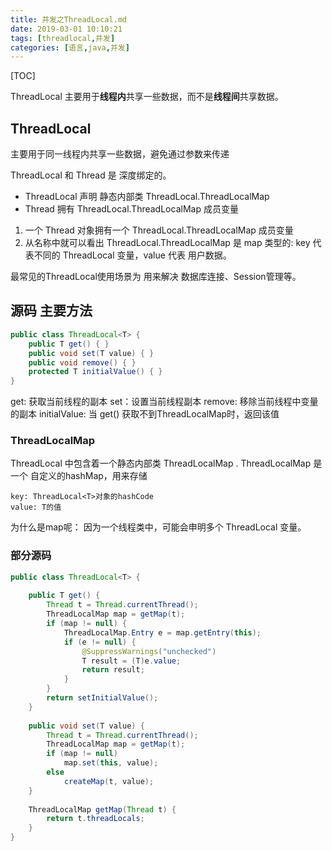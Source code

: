 ```yaml
---
title: 并发之ThreadLocal.md
date: 2019-03-01 10:10:21
tags: [threadlocal,并发]
categories: [语言,java,并发]
---
```


[TOC]

ThreadLocal 主要用于**线程内**共享一些数据，而不是**线程间**共享数据。

<!--more-->

## ThreadLocal

主要用于同一线程内共享一些数据，避免通过参数来传递

ThreadLocal 和 Thread 是 深度绑定的。

- ThreadLocal 声明 静态内部类 ThreadLocal.ThreadLocalMap
- Thread 拥有 ThreadLocal.ThreadLocalMap 成员变量

1. 一个 Thread 对象拥有一个 ThreadLocal.ThreadLocalMap 成员变量
2. 从名称中就可以看出 ThreadLocal.ThreadLocalMap 是 map 类型的: key 代表不同的 ThreadLocal 变量，value 代表 用户数据。

最常见的ThreadLocal使用场景为 用来解决 数据库连接、Session管理等。

## 源码 主要方法

```java
public class ThreadLocal<T> {
    public T get() { }
    public void set(T value) { }
    public void remove() { }
    protected T initialValue() { }
}

```

get: 获取当前线程的副本
set：设置当前线程副本
remove: 移除当前线程中变量的副本
initialValue: 当 get() 获取不到ThreadLocalMap时，返回该值

### ThreadLocalMap

ThreadLocal 中包含着一个静态内部类 ThreadLocalMap . ThreadLocalMap 是一个 自定义的hashMap，用来存储 

```
key: ThreadLocal<T>对象的hashCode
value: T的值
```

为什么是map呢： 因为一个线程类中，可能会申明多个 ThreadLocal 变量。

### 部分源码

```java
public class ThreadLocal<T> {
    
    public T get() {
        Thread t = Thread.currentThread();
        ThreadLocalMap map = getMap(t);
        if (map != null) {
            ThreadLocalMap.Entry e = map.getEntry(this);
            if (e != null) {
                @SuppressWarnings("unchecked")
                T result = (T)e.value;
                return result;
            }
        }
        return setInitialValue();
    }
    
    public void set(T value) {
        Thread t = Thread.currentThread();
        ThreadLocalMap map = getMap(t);
        if (map != null)
            map.set(this, value);
        else
            createMap(t, value);
    }
    
    ThreadLocalMap getMap(Thread t) {
        return t.threadLocals;
    }
}
```